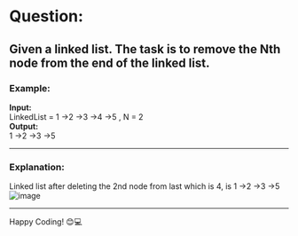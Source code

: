 # Question:

Given a linked list. The task is to remove the Nth node from the end of the linked list.
---

### Example:
**Input:**  
LinkedList = 1 ->2 ->3 ->4 ->5 , N = 2 <br>
**Output:**  
1 ->2 ->3 ->5

---

### Explanation: <br>
Linked list after deleting the 2nd node from last which is 4, is 1 ->2 ->3 ->5
![image](https://github.com/user-attachments/assets/0a6ade8c-ea6a-45f8-98c2-bffb90a031cc)




---

Happy Coding! 😊💻
